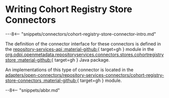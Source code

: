 <!-- SPDX-License-Identifier: CC-BY-4.0 -->
<!-- Copyright Contributors to the Egeria project. -->

# Writing Cohort Registry Store Connectors

---8<-- "snippets/connectors/cohort-registry-store-connector-intro.md"

The definition of the connector interface for these connectors is
defined in the [repository-services-api :material-github:](.https://github.com/odpi/egeria/tree/main/open-metadata-implementation/repository-services/repository-services-apis){ target=gh } module
in the
[org.odpi.openmetadata.repositoryservices.connectors.stores.cohortregistrystore :material-github:](https://github.com/odpi/egeria/tree/main/open-metadata-implementation/repository-services/repository-services-apis/src/main/java/org/odpi/openmetadata/repositoryservices/connectors/stores/cohortregistrystore){ target=gh } Java package.

An implementations of this type of connector is located in the
[adapters/open-connectors/repository-services-connectors/cohort-registry-store-connectors :material-github:](https://github.com/odpi/egeria/tree/main/open-metadata-implementation/adapters/open-connectors/repository-services-connectors/cohort-registry-store-connectors){ target=gh } module.

--8<-- "snippets/abbr.md"
